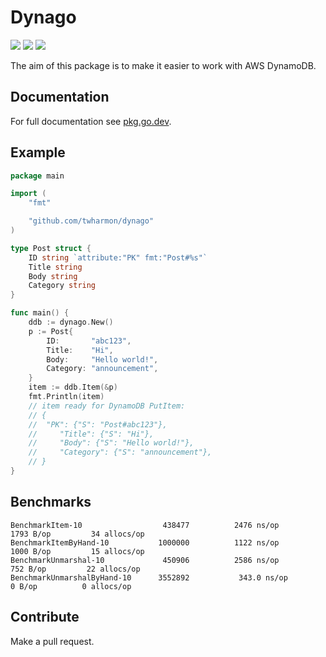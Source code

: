 # Dynago

![](https://github.com/twharmon/dynago/workflows/Test/badge.svg) [![](https://goreportcard.com/badge/github.com/twharmon/dynago)](https://goreportcard.com/report/github.com/twharmon/dynago) [![](https://gocover.io/_badge/github.com/twharmon/dynago)](https://gocover.io/github.com/twharmon/dynago)

The aim of this package is to make it easier to work with AWS DynamoDB.

## Documentation
For full documentation see [pkg.go.dev](https://pkg.go.dev/github.com/twharmon/dynago).

## Example
```go
package main

import (
	"fmt"

	"github.com/twharmon/dynago"
)

type Post struct {
	ID string `attribute:"PK" fmt:"Post#%s"`
	Title string
	Body string
	Category string
}

func main() {
	ddb := dynago.New()
	p := Post{
		ID:       "abc123",
		Title:    "Hi",
		Body:     "Hello world!",
		Category: "announcement",
	}
	item := ddb.Item(&p)
	fmt.Println(item)
	// item ready for DynamoDB PutItem:
	// {
	// 	"PK": {"S": "Post#abc123"},
	//     "Title": {"S": "Hi"},
	//     "Body": {"S": "Hello world!"},
	//     "Category": {"S": "announcement"},
	// }
}
```

## Benchmarks
```
BenchmarkItem-10               	  438477	      2476 ns/op	    1793 B/op	      34 allocs/op
BenchmarkItemByHand-10         	 1000000	      1122 ns/op	    1000 B/op	      15 allocs/op
BenchmarkUnmarshal-10          	  450906	      2586 ns/op	     752 B/op	      22 allocs/op
BenchmarkUnmarshalByHand-10    	 3552892	       343.0 ns/op	       0 B/op	       0 allocs/op
```

## Contribute
Make a pull request.